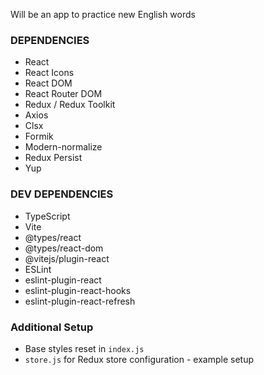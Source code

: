 Will be an app to practice new English words

### DEPENDENCIES
- React
- React Icons
- React DOM
- React Router DOM
- Redux / Redux Toolkit
- Axios
- Clsx
- Formik
- Modern-normalize
- Redux Persist
- Yup

### DEV DEPENDENCIES
- TypeScript
- Vite
- @types/react
- @types/react-dom
- @vitejs/plugin-react
- ESLint
- eslint-plugin-react
- eslint-plugin-react-hooks
- eslint-plugin-react-refresh

### Additional Setup
- Base styles reset in `index.js`
- `store.js` for Redux store configuration - example setup

